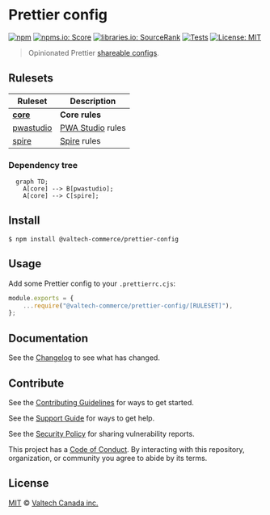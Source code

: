 # Prettier config

[![npm][npm-badge]][npm-url]
[![npms.io: Score][npmsio-badge]][npmsio-url]
[![libraries.io: SourceRank][librariesio-badge]][librariesio-url]
[![Tests][tests-badge]][tests-url]
[![License: MIT][license-badge]][license-url]

> Opinionated Prettier [shareable configs](https://prettier.io/docs/en/configuration.html#sharing-configurations).

## Rulesets

| Ruleset                                      | Description                                                                      |
| -------------------------------------------- | -------------------------------------------------------------------------------- |
| **[core](shareable-config/core.yaml)**       | **Core rules**                                                                   |
| [pwastudio](shareable-config/pwastudio.yaml) | [PWA Studio](https://pwastudio.io) rules                                         |
| [spire](shareable-config/spire.yaml)         | [Spire](https://www.optimizely.com/products/monetize/configured-commerce/) rules |

### Dependency tree

```mermaid
  graph TD;
    A[core] --> B[pwastudio];
    A[core] --> C[spire];
```

## Install

```
$ npm install @valtech-commerce/prettier-config
```

## Usage

Add some Prettier config to your `.prettierrc.cjs`:

```js
module.exports = {
	...require("@valtech-commerce/prettier-config/[RULESET]"),
};
```

## Documentation

See the [Changelog](CHANGELOG.md) to see what has changed.

## Contribute

See the [Contributing Guidelines](CONTRIBUTING.md) for ways to get started.

See the [Support Guide](SUPPORT.md) for ways to get help.

See the [Security Policy](SECURITY.md) for sharing vulnerability reports.

This project has a [Code of Conduct](CODE_OF_CONDUCT.md).
By interacting with this repository, organization, or community you agree to abide by its terms.

## License

[MIT](LICENSE) © [Valtech Canada inc.](https://www.valtech.ca/)

[npm-badge]: https://img.shields.io/npm/v/@valtech-commerce/prettier-config?style=flat-square
[npmsio-badge]: https://img.shields.io/npms-io/final-score/@valtech-commerce/prettier-config?style=flat-square
[librariesio-badge]: https://img.shields.io/librariesio/sourcerank/npm/@valtech-commerce/prettier-config?style=flat-square
[tests-badge]: https://img.shields.io/github/actions/workflow/status/valtech-commerce/prettier-config/tests.yaml?style=flat-square&branch=main
[license-badge]: https://img.shields.io/badge/license-MIT-green?style=flat-square
[npm-url]: https://www.npmjs.com/package/@valtech-commerce/prettier-config
[npmsio-url]: https://npms.io/search?q=%40valtech-commerce%2Fprettier-config
[librariesio-url]: https://libraries.io/npm/@valtech-commerce%2Fprettier-config
[tests-url]: https://github.com/valtech-commerce/prettier-config/actions/workflows/tests.yaml?query=branch%3Amain
[license-url]: https://opensource.org/licenses/MIT
